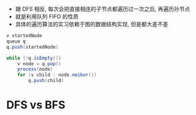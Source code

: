 - 跟 DFS 相反, 每次会把直接相连的子节点都遍历过一次之后, 再遍历孙节点
- 就是利用队列 FIFO 的性质
- 具体的遍历算法的实习依赖于图的数据结构实现, 但是都大差不差

```java
v startedNode
queue q
q.push(startedNode)

while (!q.isEmpty())
	v node = q.pop()
	process(node)
	for (v child : node.neibor())
		q.push(child)
```


# DFS vs BFS
